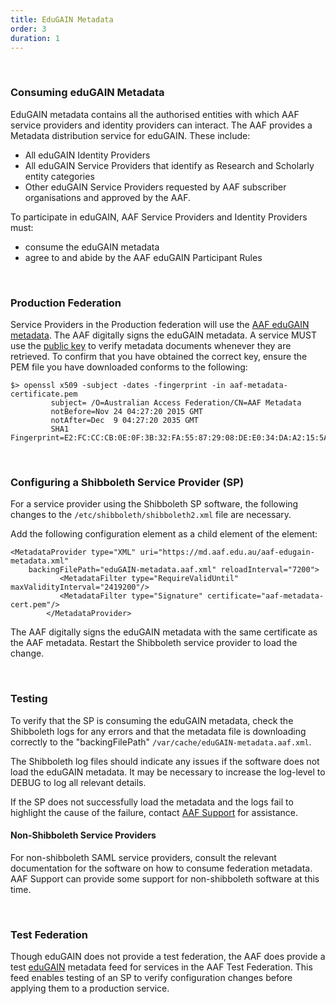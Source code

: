 ```yaml
---
title: EduGAIN Metadata
order: 3
duration: 1
---
```

<br>

<h3 class="text-warning">Consuming eduGAIN Metadata</h3>

EduGAIN metadata contains all the authorised entities with which AAF service providers and identity providers can interact. The AAF provides a Metadata distribution service for eduGAIN. These include:

- All eduGAIN Identity Providers
- All eduGAIN Service Providers that identify as Research and Scholarly entity categories
- Other eduGAIN Service Providers requested by AAF subscriber organisations and approved by the AAF.

To participate in eduGAIN, AAF Service Providers and Identity Providers must:

- consume the eduGAIN metadata
- agree to and abide by the AAF eduGAIN Participant Rules

<br>

<h3 class="text-warning">Production Federation</h3>

Service Providers in the Production federation will use the <a href="https://md.aaf.edu.au/aaf-edugain-metadata.xml">AAF eduGAIN metadata</a>. The AAF digitally signs the eduGAIN metadata. A service MUST use the <a href="https://md.aaf.edu.au/aaf-metadata-certificate.pem">public key</a> to verify metadata documents whenever they are retrieved. To confirm that you have obtained the correct key, ensure the PEM file you have downloaded conforms to the following:

```shell
$> openssl x509 -subject -dates -fingerprint -in aaf-metadata-certificate.pem
         subject= /O=Australian Access Federation/CN=AAF Metadata
         notBefore=Nov 24 04:27:20 2015 GMT
         notAfter=Dec  9 04:27:20 2035 GMT
         SHA1 Fingerprint=E2:FC:CC:CB:0E:0F:3B:32:FA:55:87:29:08:DE:E0:34:DA:A2:15:5A
```

<br>

<h3 class="text-warning">Configuring a Shibboleth Service Provider (SP)</h3>

For a service provider using the Shibboleth SP software, the following changes to the `/etc/shibboleth/shibboleth2.xml` file are necessary.

Add the following configuration element as a child element of the element:

```shell
<MetadataProvider type="XML" uri="https://md.aaf.edu.au/aaf-edugain-metadata.xml"
    backingFilePath="eduGAIN-metadata.aaf.xml" reloadInterval="7200">
           <MetadataFilter type="RequireValidUntil" maxValidityInterval="2419200"/>
           <MetadataFilter type="Signature" certificate="aaf-metadata-cert.pem"/>
        </MetadataProvider>
```

The AAF digitally signs the eduGAIN metadata with the same certificate as the AAF metadata. Restart the Shibboleth service provider to load the change.

<br>

<h3 class="text-warning">Testing</h3>

To verify that the SP is consuming the eduGAIN metadata, check the Shibboleth logs for any errors and that the metadata file is downloading correctly to the "backingFilePath" `/var/cache/eduGAIN-metadata.aaf.xml`.

The Shibboleth log files should indicate any issues if the software does not load the eduGAIN metadata. It may be necessary to increase the log-level to DEBUG to log all relevant details.

If the SP does not successfully load the metadata and the logs fail to highlight the cause of the failure, contact <a href="mailto:support@aaf.edu.au">AAF Support</a> for assistance.

#### Non-Shibboleth Service Providers

For non-shibboleth SAML service providers, consult the relevant documentation for the software on how to consume federation metadata. AAF Support can provide some support for non-shibboleth software at this time.

<br>

<h3 class="text-warning">Test Federation</h3>

Though eduGAIN does not provide a test federation, the AAF does provide a test <a href="https://md.test.aaf.edu.au">eduGAIN</a> metadata feed for services in the AAF Test Federation. This feed enables testing of an SP to verify configuration changes before applying them to a production service.
